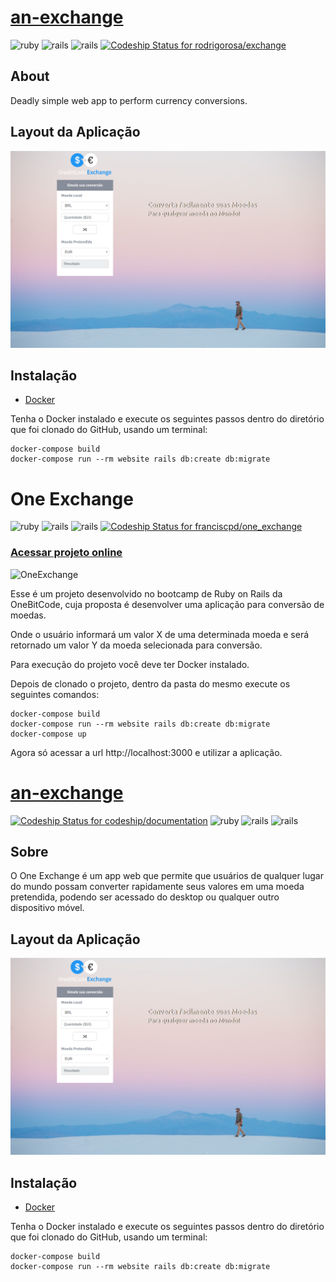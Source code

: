 # [an-exchange](http://an-exchange.herokuapp.com/)

![ruby](https://img.shields.io/badge/Ruby-2.3.1-red.svg)
![rails](https://img.shields.io/badge/Rails-5.0.1-red.svg)
![rails](https://img.shields.io/docker/automated/jrottenberg/ffmpeg.svg)
[ ![Codeship Status for rodrigorosa/exchange](https://app.codeship.com/projects/897afb70-124d-0135-4579-0eeb1db01106/status?branch=master)](https://app.codeship.com/projects/217012)

## About

Deadly simple web app to perform currency conversions.

## Layout da Aplicação

![One Exchange](https://raw.githubusercontent.com/wellperez/onebitcode_exchange/master/public/demo.png)

## Instalação
* [Docker](https://docs.docker.com/engine/installation/)

Tenha o Docker instalado e execute os seguintes passos dentro do diretório que foi clonado do GitHub, usando um terminal:

```
docker-compose build
docker-compose run --rm website rails db:create db:migrate
```




**One Exchange**
======================
![ruby](https://img.shields.io/badge/Ruby-2.4.1-red.svg)
![rails](https://img.shields.io/badge/Rails-5.1.0-red.svg)
![rails](https://img.shields.io/docker/automated/jrottenberg/ffmpeg.svg)
[ ![Codeship Status for franciscpd/one_exchange](https://app.codeship.com/projects/f8a12390-12a3-0135-d2e7-5226724461cf/status?branch=master)](https://app.codeship.com/projects/217159)

### [Acessar projeto online](https://maincode-exchange.herokuapp.com)

![OneExchange](https://raw.githubusercontent.com/franciscpd/one_exchange/master/public/screenshot.png)

Esse é um projeto desenvolvido no bootcamp de Ruby on Rails da OneBitCode, cuja proposta é desenvolver uma aplicação para conversão de moedas.

Onde o usuário informará um valor X de uma determinada moeda e será retornado um valor Y da moeda selecionada para conversão.

Para execução do projeto você deve ter Docker instalado.

Depois de clonado o projeto, dentro da pasta do mesmo execute os seguintes comandos:
```
docker-compose build
docker-compose run --rm website rails db:create db:migrate
docker-compose up
```

Agora só acessar a url http://localhost:3000 e utilizar a aplicação.



# [an-exchange](http://an-exchange.herokuapp.com/)

[![Codeship Status for codeship/documentation](https://codeship.com/projects/0bdb0440-3af5-0133-00ea-0ebda3a33bf6/status?branch=master)](https://app.codeship.com/projects/216922)
![ruby](https://img.shields.io/badge/Ruby-2.3.1-red.svg)
![rails](https://img.shields.io/badge/Rails-5.0.1-red.svg)
![rails](https://img.shields.io/docker/automated/jrottenberg/ffmpeg.svg)

## Sobre

O One Exchange é um app web que permite que usuários de qualquer lugar do mundo possam converter rapidamente seus valores em uma moeda pretendida, podendo ser acessado do desktop ou qualquer outro dispositivo móvel.

## Layout da Aplicação

![One Exchange](https://raw.githubusercontent.com/wellperez/onebitcode_exchange/master/public/demo.png)

## Instalação
* [Docker](https://docs.docker.com/engine/installation/)

Tenha o Docker instalado e execute os seguintes passos dentro do diretório que foi clonado do GitHub, usando um terminal:

```
docker-compose build
docker-compose run --rm website rails db:create db:migrate
```


